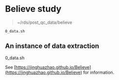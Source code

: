 # Believe study

> ~/rds/post_qc_data/believe

```
0_data.sh
```

##  An instance of data extraction

0_data.sh

See [https://jinghuazhao.github.io/Believe](https://jinghuazhao.github.io/Believe) for information.
